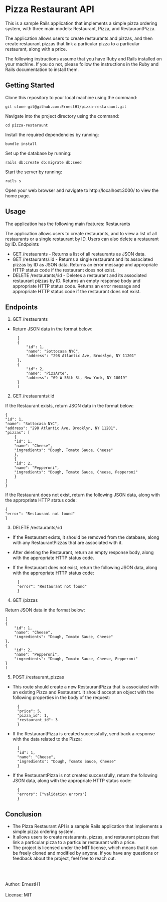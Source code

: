 # Pizza Restaurant API

This is a sample Rails application that implements a simple pizza ordering system, with three main models: Restaurant, Pizza, and RestaurantPizza. 

The application allows users to create restaurants and pizzas, and then create restaurant pizzas that link a particular pizza to a particular restaurant, along with a price.

The following instructions assume that you have Ruby and Rails installed on your machine. If you do not, please follow the instructions in the Ruby and Rails documentation to install them.

## Getting Started

Clone this repository to your local machine using the command:

    git clone git@github.com:ErnestH1/pizza-restaraunt.git

Navigate into the project directory using the command:


    cd pizza-restaraunt

Install the required dependencies by running:


    bundle install

Set up the database by running:

    rails db:create db:migrate db:seed

Start the server by running:


    rails s

Open your web browser and navigate to http://localhost:3000/ to view the home page.

## Usage

The application has the following main features:
Restaurants

The application allows users to create restaurants, and to view a list of all restaurants or a single restaurant by ID. Users can also delete a restaurant by ID.
Endpoints

- GET /restaurants - Returns a list of all restaurants as JSON data.
- GET /restaurants/:id - Returns a single restaurant and its associated pizzas by ID as JSON data. Returns an error message and appropriate HTTP status code if the restaurant does not exist.
- DELETE /restaurants/:id - Deletes a restaurant and its associated restaurant pizzas by ID. Returns an empty response body and appropriate HTTP status code. Returns an error message and appropriate HTTP status code if the restaurant does not exist.

## Endpoints
1. GET /restaurants

- Return JSON data in the format below:



        [
        {
            "id": 1,
            "name": "Sottocasa NYC",
            "address": "298 Atlantic Ave, Brooklyn, NY 11201"
        },
        {
            "id": 2,
            "name": "PizzArte",
            "address": "69 W 55th St, New York, NY 10019"
        }
        ]

2.  GET /restaurants/:id

If the Restaurant exists, return JSON data in the format below:



    {
    "id": 1,
    "name": "Sottocasa NYC",
    "address": "298 Atlantic Ave, Brooklyn, NY 11201",
    "pizzas": [
        {
        "id": 1,
        "name": "Cheese",
        "ingredients": "Dough, Tomato Sauce, Cheese"
        },
        {
        "id": 2,
        "name": "Pepperoni",
        "ingredients": "Dough, Tomato Sauce, Cheese, Pepperoni"
        }
    ]
    }

If the Restaurant does not exist, return the following JSON data, along with
the appropriate HTTP status code:



    {
    "error": "Restaurant not found"
    }

3. DELETE /restaurants/:id

- If the Restaurant exists, it should be removed from the database, along with
any RestaurantPizzas that are associated with it.

- After deleting the Restaurant, return an empty response body, along with the
appropriate HTTP status code.

- If the Restaurant does not exist, return the following JSON data, along with
the appropriate HTTP status code:



        {
        "error": "Restaurant not found"
        }

4. GET /pizzas

Return JSON data in the format below:


    [
    {
        "id": 1,
        "name": "Cheese",
        "ingredients": "Dough, Tomato Sauce, Cheese"
    },
    {
        "id": 2,
        "name": "Pepperoni",
        "ingredients": "Dough, Tomato Sauce, Cheese, Pepperoni"
    }
    ]

5. POST /restaurant_pizzas

- This route should create a new RestaurantPizza that is associated with an
existing Pizza and Restaurant. It should accept an object with the following
properties in the body of the request:


        {
        "price": 5,
        "pizza_id": 1,
        "restaurant_id": 3
        }

- If the RestaurantPizza is created successfully, send back a response with the data
related to the Pizza:


        {
        "id": 1,
        "name": "Cheese",
        "ingredients": "Dough, Tomato Sauce, Cheese"
        }

- If the RestaurantPizza is not created successfully, return the following
JSON data, along with the appropriate HTTP status code:



        {
        "errors": ["validation errors"]
        }


## Conclusion 

 - The Pizza Restaurant API is a sample Rails application that implements a simple pizza ordering system. 
 - It allows users to create restaurants, pizzas, and restaurant pizzas that link a particular pizza to a particular restaurant with a price. 
 - The project is licensed under the MIT license, which means that it can be freely cloned and modified by anyone. If you have any questions or feedback about the project, feel free to reach out.
<br>
<br>
<br>
 Author: ErnestH1
<br>
<br>
 License: MIT